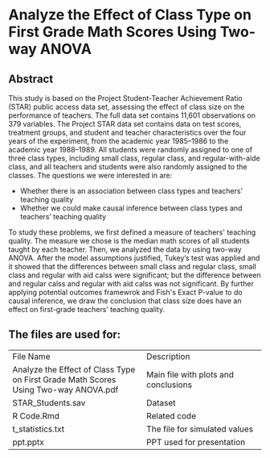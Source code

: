 # Analyze the Effect of Class Type on First Grade Math Scores Using Two-way ANOVA

## Abstract

This study is based on the Project Student-Teacher Achievement Ratio (STAR) public access data set, assessing the effect of class size on the performance of teachers. The full data set contains 11,601 observations on 379 variables. The Project STAR data set contains data on test scores, treatment groups, and student and teacher characteristics over the four years of the experiment, from the academic year 1985–1986 to the academic year 1988–1989. All students were randomly assigned to one of three class types, including small class, regular class, and regular-with-aide class, and all teachers and students were also randomly assigned to the classes. The questions we were interested in are:

* Whether there is an association between class types and teachers’ teaching quality
* Whether we could make causal inference between class types and teachers’ teaching quality

To study these problems, we first defined a measure of teachers' teaching quality. The measure we chose is the median math scores of all students taught by each teacher. Then, we analyzed the data by using two-way ANOVA. After the model assumptions justified, Tukey’s test was applied and it showed that the differences between small class and regular class, small class and regular with aid calss were significant; but the difference between and regular calss and regular with aid calss was not significant. By further applying potential outcomes framewrok and Fish's Exact P-value to do causal inference, we draw the conclusion that class size does have an effect on first-grade teachers’ teaching quality. 

## The files are used for:
<table>
<tr><td width="400px">File Name</td><td width="400px">Description</td></tr>
<tr><td width="400px">Analyze the Effect of Class Type on First Grade Math Scores Using Two-way ANOVA.pdf</td><td width="400px">Main file with plots and conclusions</td></tr>
<tr><td width="400px">STAR_Students.sav</td><td width="400px">Dataset</td></tr>
<tr><td width="400px">R Code.Rmd</td><td width="400px">Related code</td></tr>
<tr><td width="400px">t_statistics.txt</td><td width="400px">The file for simulated values</td></tr>
<tr><td width="400px">ppt.pptx</td><td width="400px">PPT used for presentation</td></tr>
</table>
